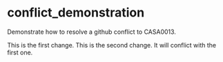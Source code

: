 # conflict_demonstration
Demonstrate how to resolve a github conflict to CASA0013. 

This is the first change.
This is the second change. It will conflict with the first one.